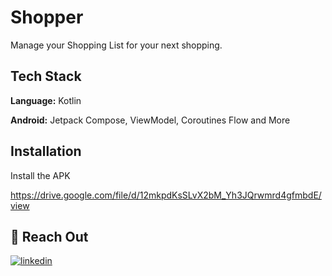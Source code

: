 
# Shopper

Manage your Shopping List for your next shopping.



## Tech Stack

**Language:** Kotlin

**Android:** Jetpack Compose, ViewModel, Coroutines Flow and More


## Installation

Install the APK

https://drive.google.com/file/d/12mkpdKsSLvX2bM_Yh3JQrwmrd4gfmbdE/view
## 🔗 Reach Out
[![linkedin](https://img.shields.io/badge/linkedin-0A66C2?style=for-the-badge&logo=linkedin&logoColor=white)](https://in.linkedin.com/in/sahil-khan-63841a16a)


